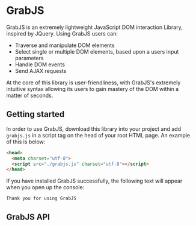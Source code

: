 # GrabJS

GrabJS is an extremely lightweight JavaScript DOM interaction  Library, inspired by JQuery. Using GrabJS users can:
* Traverse and manipulate DOM elements
* Select single or multiple DOM elements, based upon a users input parameters
* Handle DOM events
* Send AJAX requests

At the core of this library is user-friendliness, with GrabJS's extremely intuitive syntax allowing its users to gain mastery of the DOM within a matter of seconds.

## Getting started

In order to use GrabJS, download this library into your project and add ```grabjs.js``` in a script tag on the head of your root HTML page. An example of this is below:

```html
<head>
  <meta charset="utf-8">
  <script src="./grabjs.js" charset="utf-8"></script>
</head>
```

If you have installed GrabJS successfully, the following text will appear when you open up the console:

``` Thank you for using GrabJS ```

## GrabJS API

